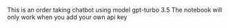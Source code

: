 This is an order taking chatbot using model gpt-turbo 3.5
The notebook will only work when you add your own api key
